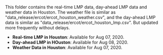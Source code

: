 This folder contains the real-time LMP data, day-ahead LMP data and weather data in Houston. The weather file is similar as "data_release/ercot/ercot_houston_weather.csv", and the day-ahead LMP data is similar as "data_release/ercot/ercot_houston_lmp.csv". But updated more frequently without delays.

- **Real-time LMP in Houston**: Available for Aug 07, 2020.
- **Day-ahead LMP in HOuston**: Available for Aug 08, 2020.
- **Weather Data in Houston**: Available for Aug 07, 2020.